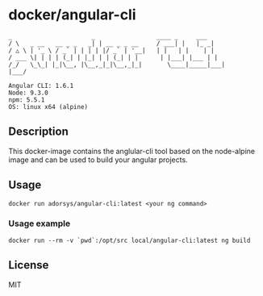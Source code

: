 # docker/angular-cli

```
_                      _                 ____ _     ___
/ \   _ __   __ _ _   _| | __ _ _ __     / ___| |   |_ _|
/ △ \ | '_ \ / _` | | | | |/ _` | '__|   | |   | |    | |
/ ___ \| | | | (_| | |_| | | (_| | |      | |___| |___ | |
/_/   \_\_| |_|\__, |\__,_|_|\__,_|_|       \____|_____|___|
|___/

Angular CLI: 1.6.1
Node: 9.3.0
npm: 5.5.1
OS: linux x64 (alpine)
```

## Description

This docker-image contains the anglular-cli tool based on the node-alpine image and can be used to build your angular projects.

## Usage

```
docker run adorsys/angular-cli:latest <your ng command>
```

### Usage example

```
docker run --rm -v `pwd`:/opt/src local/angular-cli:latest ng build
```

## License

MIT
